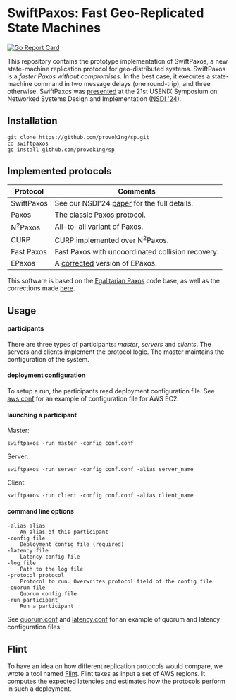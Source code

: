 SwiftPaxos: Fast Geo-Replicated State Machines
==========
[![Go Report Card](https://goreportcard.com/badge/github.com/provok1ng/sp)](https://goreportcard.com/report/github.com/provok1ng/sp)

This repository contains the prototype implementation of SwiftPaxos, a new state-machine replication protocol for geo-distributed systems.
SwiftPaxos is a _faster Paxos without compromises_.
In the best case, it executes a state-machine command in two message delays (one round-trip), and three otherwise.
SwiftPaxos was [presented](https://www.usenix.org/conference/nsdi24/presentation/ryabinin) at the 21st USENIX Symposium on Networked Systems Design and Implementation ([NSDI '24](https://www.usenix.org/conference/nsdi24)).

Installation
------------

    git clone https://github.com/provok1ng/sp.git
    cd swiftpaxos
    go install github.com/provok1ng/sp

Implemented protocols
---------------------

|  Protocol               | Comments                                          |
|-------------------------|---------------------------------------------------|
| SwiftPaxos              | See our NSDI'24 [paper](https://www.usenix.org/conference/nsdi24/presentation/ryabinin) for the full details.|
| Paxos                   | The classic Paxos protocol.                       |
| N<sup>2</sup>Paxos      | All-to-all variant of Paxos.                      |
| CURP                    | CURP implemented over N<sup>2</sup>Paxos.         |
| Fast Paxos              | Fast Paxos with uncoordinated collision recovery. |
| EPaxos                  | A [corrected][epaxos_correct] version of EPaxos.  |

This software is based on the [Egalitarian Paxos](https://github.com/otrack/epaxos) code base, as well as the corrections made [here](https://github.com/otrack/epaxos).

Usage
-----
#### participants
There are three types of participants: *master*, *servers* and *clients*. 
The servers and clients implement the protocol logic. 
The master maintains the configuration of the system.

#### deployment configuration
To setup a run, the participants read deployment configuration file. 
See [aws.conf][config] for an example of configuration file for AWS EC2.

#### launching a participant

Master:
    
    swiftpaxos -run master -config conf.conf

Server:

    swiftpaxos -run server -config conf.conf -alias server_name

Client:

    swiftpaxos -run client -config conf.conf -alias client_name

#### command line options

    -alias alias
        An alias of this participant
    -config file
        Deployment config file (required)
    -latency file
        Latency config file
    -log file
        Path to the log file
    -protocol protocol
        Protocol to run. Overwrites protocol field of the config file
    -quorum file
        Quorum config file
    -run participant
        Run a participant

See [quorum.conf][quorum] and [latency.conf][latency] for an example of quorum and latency configuration files.

Flint
-----

To have an idea on how different replication protocols would compare, we wrote a tool named [Flint][flint]. 
Flint takes as input a set of AWS regions.
It computes the expected latencies and estimates how the protocols perform in such a deployment.

[config]: aws.conf
[epaxos_correct]: https://github.com/otrack/on-epaxos-correctness
[quorum]: quorum.conf
[latency]: latency.conf
[flint]: https://github.com/vonaka/flint

